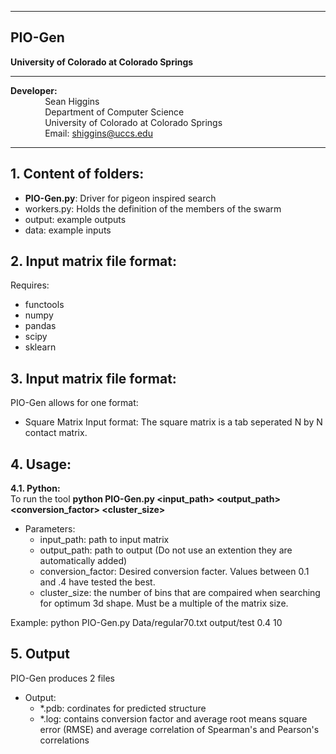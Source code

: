 ------------------------------------------------------------------------------------------------------------------------------------
PIO-Gen
------------------------------------------------------------------------------------------------------------------------------------


**University of Colorado at Colorado Springs**

----------------------------------------------------------------------

**Developer:** <br />
		 &nbsp;&nbsp;&nbsp;&nbsp;&nbsp;&nbsp;&nbsp;&nbsp;&nbsp;&nbsp;&nbsp;&nbsp;&nbsp;&nbsp;Sean Higgins <br />
		 &nbsp;&nbsp;&nbsp;&nbsp;&nbsp;&nbsp;&nbsp;&nbsp;&nbsp;&nbsp;&nbsp;&nbsp;&nbsp;&nbsp;Department of Computer Science <br />
		 &nbsp;&nbsp;&nbsp;&nbsp;&nbsp;&nbsp;&nbsp;&nbsp;&nbsp;&nbsp;&nbsp;&nbsp;&nbsp;&nbsp;University of Colorado at Colorado Springs <br />
		 &nbsp;&nbsp;&nbsp;&nbsp;&nbsp;&nbsp;&nbsp;&nbsp;&nbsp;&nbsp;&nbsp;&nbsp;&nbsp;&nbsp;Email: shiggins@uccs.edu

	 
--------------------------------------------------------------------	

**1.	Content of folders:**
-----------------------------------------------------------	
* **PIO-Gen.py**: Driver for pigeon inspired search
* workers.py: Holds the definition of the members of the swarm 
* output: example outputs
* data: example inputs

**2.	Input matrix file format:**
-----------------------------------------------------------
Requires:
* functools
* numpy
* pandas
* scipy
* sklearn

**3.	Input matrix file format:**
-----------------------------------------------------------
PIO-Gen allows for one format:
* Square Matrix Input format: The square matrix is a tab seperated N by N contact matrix.


**4.	Usage:**
-----------------------------------------------------------
**4.1. 	Python:** <br />
To run the tool 	 **python PIO-Gen.py <input_path> <output_path> <conversion_factor> <cluster_size>** 

- Parameters:
	+ input_path: path to input matrix
	+ output_path: path to output (Do not use an extention they are automatically added)
	+ conversion_factor: Desired conversion facter. Values between 0.1 and .4 have tested the best.
	+ cluster_size: the number of bins that are compaired when searching for optimum 3d shape. Must be a multiple of the matrix size.

Example:
python PIO-Gen.py Data/regular70.txt output/test 0.4 10

**5.	Output**
-----------------------------------------------------------
PIO-Gen produces 2  files

- Output:
	+ *.pdb: cordinates for predicted structure
	+ *.log: contains conversion factor and average root means square error (RMSE) and average correlation of Spearman's and Pearson's correlations

